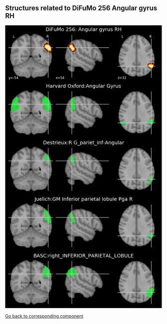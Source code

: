 


## Structures related to DiFuMo 256 Angular gyrus RH

![109](109.jpg "Structures related to DiFuMo 256 Angular gyrus RH")

[Go back to corresponding component](https://parietal-inria.github.io/DiFuMo/256/html/109.html)